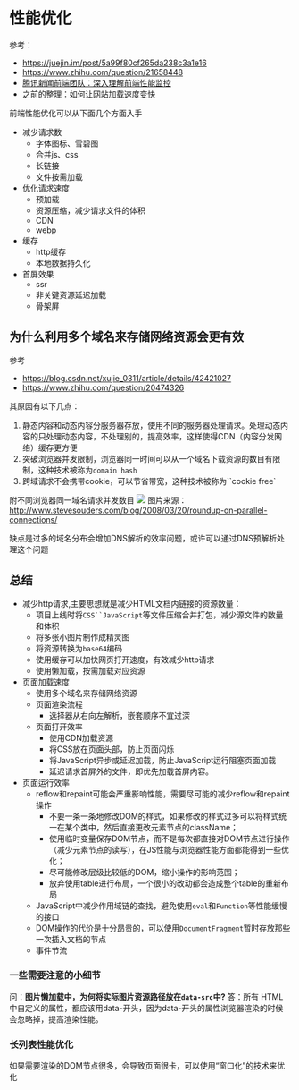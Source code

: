 性能优化
===

参考：
* https://juejin.im/post/5a99f80cf265da238c3a1e16
* https://www.zhihu.com/question/21658448
* [腾讯新闻前端团队：深入理解前端性能监控](https://mp.weixin.qq.com/s/YI-96IbtIjTDzS-3N-9FAg)
* 之前的整理：[如何让网站加载速度变快](https://www.shymean.com/article/%E5%A6%82%E4%BD%95%E8%AE%A9%E7%BD%91%E7%AB%99%E5%8A%A0%E8%BD%BD%E9%80%9F%E5%BA%A6%E5%8F%98%E5%BF%AB)

前端性能优化可以从下面几个方面入手
* 减少请求数
    * 字体图标、雪碧图
    * 合并js、css
    * 长链接
    * 文件按需加载
* 优化请求速度
    * 预加载
    * 资源压缩，减少请求文件的体积
    * CDN
    * webp
* 缓存
    * http缓存
    * 本地数据持久化
* 首屏效果
    * ssr
    * 非关键资源延迟加载
    * 骨架屏

## 为什么利用多个域名来存储网络资源会更有效
参考
* https://blog.csdn.net/xujie_0311/article/details/42421027
* https://www.zhihu.com/question/20474326

其原因有以下几点：
1. 静态内容和动态内容分服务器存放，使用不同的服务器处理请求。处理动态内容的只处理动态内容，不处理别的，提高效率，这样使得CDN（内容分发网络）缓存更方便
2. 突破浏览器并发限制，浏览器同一时间可以从一个域名下载资源的数目有限制，这种技术被称为`domain hash`
3. 跨域请求不会携带cookie，可以节省带宽，这种技术被称为``cookie free`

附不同浏览器同一域名请求并发数目
![](https://ws1.sinaimg.cn/large/006tNc79gy1fqpt0g4402j315g0j276x.jpg)
图片来源：http://www.stevesouders.com/blog/2008/03/20/roundup-on-parallel-connections/

缺点是过多的域名分布会增加DNS解析的效率问题，或许可以通过DNS预解析处理这个问题

## 总结
* 减少http请求,主要思想就是减少HTML文档内链接的资源数量：
    * 项目上线时将`CSS``JavaScript`等文件压缩合并打包，减少源文件的数量和体积
    * 将多张小图片制作成精灵图
    * 将资源转换为`base64`编码
    * 使用缓存可以加快网页打开速度，有效减少http请求
    * 使用懒加载，按需加载对应资源
* 页面加载速度
    * 使用多个域名来存储网络资源
    * 页面渲染流程
        * 选择器从右向左解析，嵌套顺序不宜过深
    * 页面打开效率 
        * 使用CDN加载资源
        * 将CSS放在页面头部，防止页面闪烁
        * 将JavaScript异步或延迟加载，防止JavaScript运行阻塞页面加载
        * 延迟请求首屏外的文件，即优先加载首屏内容。
* 页面运行效率
    * reflow和repaint可能会严重影响性能，需要尽可能的减少reflow和repaint操作
        * 不要一条一条地修改DOM的样式，如果修改的样式过多可以将样式统一在某个类中，然后直接更改元素节点的className；
        * 使用临时变量保存DOM节点，而不是每次都直接对DOM节点进行操作（减少元素节点的读写），在JS性能与浏览器性能方面都能得到一些优化；
        * 尽可能修改层级比较低的DOM，缩小操作的影响范围；
        * 放弃使用table进行布局，一个很小的改动都会造成整个table的重新布局
    * JavaScript中减少作用域链的查找，避免使用`eval`和`Function`等性能缓慢的接口
    * DOM操作的代价是十分昂贵的，可以使用`DocumentFragment`暂时存放那些一次插入文档的节点
    * 事件节流


### 一些需要注意的小细节

问：**图片懒加载中，为何将实际图片资源路径放在`data-src`中?**
答：所有 HTML 中自定义的属性，都应该用data-开头，因为data-开头的属性浏览器渲染的时候会忽略掉，提高渲染性能。


### 长列表性能优化
如果需要渲染的DOM节点很多，会导致页面很卡，可以使用“窗口化”的技术来优化